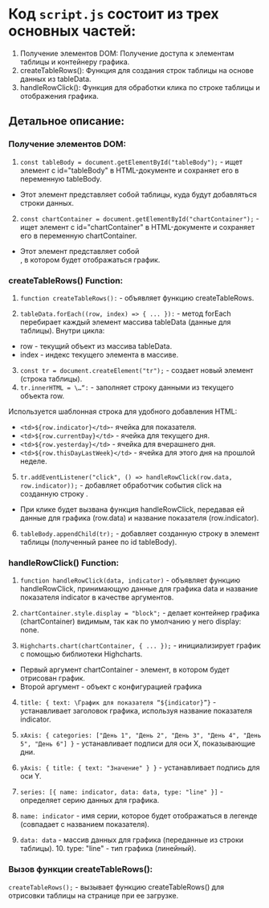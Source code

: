# Код `script.js` состоит из трех основных частей:

1. Получение элементов DOM: Получение доступа к элементам таблицы и контейнеру графика.
2. createTableRows(): Функция для создания строк таблицы на основе данных из tableData.
3. handleRowClick(): Функция для обработки клика по строке таблицы и отображения графика.

## Детальное описание:

### Получение элементов DOM:

1. `const tableBody = document.getElementById("tableBody");` - ищет элемент с id="tableBody" в HTML-документе и сохраняет его в переменную tableBody.

- Этот элемент представляет собой <tbody> таблицы, куда будут добавляться строки данных.

2. `const chartContainer = document.getElementById("chartContainer");` - ищет элемент с id="chartContainer" в HTML-документе и сохраняет его в переменную chartContainer.

- Этот элемент представляет собой <div>, в котором будет отображаться график.

### createTableRows() Function:

1. `function createTableRows():` - объявляет функцию createTableRows.

2. `tableData.forEach((row, index) => { ... }):` - метод forEach перебирает каждый элемент массива tableData (данные для таблицы). Внутри цикла:

- row - текущий объект из массива tableData.
- index - индекс текущего элемента в массиве.

3. `const tr = document.createElement("tr");` - создает новый элемент <tr> (строка таблицы).
4. `tr.innerHTML = \…“:` - заполняет строку <tr> данными из текущего объекта row.

Используется шаблонная строка для удобного добавления HTML:

- `<td>${row.indicator}</td>`- ячейка для показателя.
- `<td>${row.currentDay}</td>` - ячейка для текущего дня.
- `<td>${row.yesterday}</td>` - ячейка для вчерашнего дня.
- `<td>${row.thisDayLastWeek}</td>` - ячейка для этого дня на прошлой неделе.

5. `tr.addEventListener("click", () => handleRowClick(row.data, row.indicator));` - добавляет обработчик события click на созданную строку <tr>.

- При клике будет вызвана функция handleRowClick, передавая ей данные для графика (row.data) и название показателя (row.indicator).

6. `tableBody.appendChild(tr);` - добавляет созданную строку <tr> в элемент <tbody> таблицы (полученный ранее по id tableBody).

### handleRowClick() Function:

1. `function handleRowClick(data, indicator)` - объявляет функцию handleRowClick, принимающую данные для графика data и название показателя indicator в качестве аргументов.

2. `chartContainer.style.display = "block";` - делает контейнер графика (chartContainer) видимым, так как по умолчанию у него display: none.

3. `Highcharts.chart(chartContainer, { ... });` - инициализирует график с помощью библиотеки Highcharts.

- Первый аргумент chartContainer - элемент, в котором будет отрисован график.
- Второй аргумент - объект с конфигурацией графика

4.  `title: { text: \График для показателя “${indicator}”}` - устанавливает заголовок графика, используя название показателя indicator.

5.  `xAxis: { categories: ["День 1", "День 2", "День 3", "День 4", "День 5", "День 6"] }` - устанавливает подписи для оси X, показывающие дни.

6.  `yAxis: { title: { text: "Значение" } }` - устанавливает подпись для оси Y.

7.  `series: [{ name: indicator, data: data, type: "line" }]` - определяет серию данных для графика.

8.  `name: indicator` - имя серии, которое будет отображаться в легенде (совпадает с названием показателя).

9.  `data: data` - массив данных для графика (переданные из строки таблицы). 10. type: "line" - тип графика (линейный).

### Вызов функции createTableRows():

`createTableRows();` - вызывает функцию createTableRows() для отрисовки таблицы на странице при ее загрузке.
